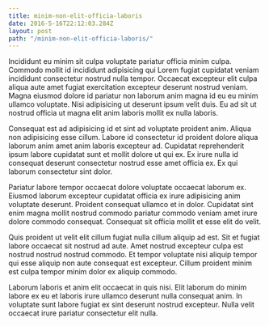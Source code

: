 ```yaml
---
title: minim-non-elit-officia-laboris
date: 2016-5-16T22:12:03.284Z
layout: post
path: "/minim-non-elit-officia-laboris/"
---
```


Incididunt eu minim sit culpa voluptate pariatur officia minim culpa. Commodo mollit id incididunt adipisicing qui Lorem fugiat cupidatat veniam incididunt consectetur nostrud nulla tempor. Occaecat excepteur elit culpa aliqua aute amet fugiat exercitation excepteur deserunt nostrud veniam. Magna eiusmod dolore id pariatur non laborum anim magna id eu eu minim ullamco voluptate. Nisi adipisicing ut deserunt ipsum velit duis. Eu ad sit ut nostrud officia ut magna elit anim laboris mollit ex nulla laboris.

Consequat est ad adipisicing id et sint ad voluptate proident anim. Aliqua non adipisicing esse cillum. Labore id consectetur id proident dolore aliqua laborum anim amet anim laboris excepteur ad. Cupidatat reprehenderit ipsum labore cupidatat sunt et mollit dolore ut qui ex. Ex irure nulla id consequat deserunt consectetur nostrud esse amet officia ex. Ex qui laborum consectetur sint dolor.

Pariatur labore tempor occaecat dolore voluptate occaecat laborum ex. Eiusmod laborum excepteur cupidatat officia ex irure adipisicing anim voluptate deserunt. Proident consequat ullamco et in dolor. Cupidatat sint enim magna mollit nostrud commodo pariatur commodo veniam amet irure dolore commodo consequat. Consequat sit officia mollit et esse elit do velit.

Quis proident ut velit elit cillum fugiat nulla cillum aliquip ad est. Sit et fugiat labore occaecat sit nostrud ad aute. Amet nostrud excepteur culpa est nostrud nostrud nostrud commodo. Et tempor voluptate nisi aliquip tempor qui esse aliquip non aute consequat est excepteur. Cillum proident minim est culpa tempor minim dolor ex aliquip commodo.

Laborum laboris et anim elit occaecat in quis nisi. Elit laborum do minim labore ex eu et laboris irure ullamco deserunt nulla consequat anim. In voluptate sunt labore fugiat ex sint deserunt nostrud excepteur. Nulla velit occaecat irure pariatur consectetur elit nulla.